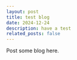 ```yaml
---
layout: post
title: test blog
date: 2024-12-24
description: have a test
related_posts: false
---
```

Post some blog here.
